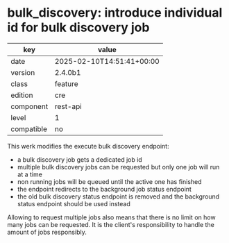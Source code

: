 [//]: # (werk v2)
# bulk_discovery: introduce individual id for bulk discovery job

key        | value
---------- | ---
date       | 2025-02-10T14:51:41+00:00
version    | 2.4.0b1
class      | feature
edition    | cre
component  | rest-api
level      | 1
compatible | no

This werk modifies the execute bulk discovery endpoint:

* a bulk discovery job gets a dedicated job id
* multiple bulk discovery jobs can be requested but only one job will run at a time
* non running jobs will be queued until the active one has finished
* the endpoint redirects to the background job status endpoint
* the old bulk discovery status endpoint is removed and the background status endpoint should be used instead

Allowing to request multiple jobs also means that there is no limit on how many jobs can be requested. It is the client's responsibility to handle the amount of jobs responsibly.
